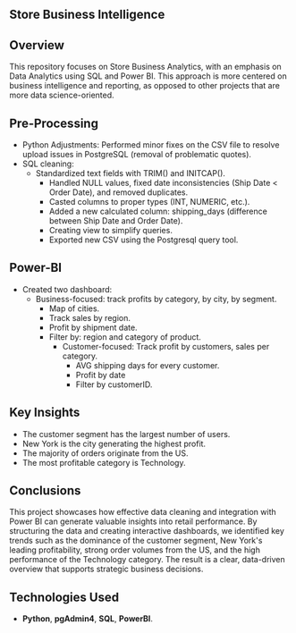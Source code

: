 ## **Store Business Intelligence**

## **Overview**
This repository focuses on Store Business Analytics, with an emphasis on Data Analytics using SQL and Power BI. This approach is more centered on business intelligence and reporting, as opposed to other projects that are more data science-oriented.

## **Pre-Processing**
- Python Adjustments: Performed minor fixes on the CSV file to resolve upload issues in PostgreSQL (removal of problematic quotes).
- SQL cleaning:
  - Standardized text fields with TRIM() and INITCAP().
    - Handled NULL values, fixed date inconsistencies (Ship Date < Order Date), and removed duplicates.
    - Casted columns to proper types (INT, NUMERIC, etc.).
    - Added a new calculated column: shipping_days (difference between Ship Date and Order Date).
    - Creating view to simplify queries.
    - Exported new CSV using the Postgresql query tool.
  
## **Power-BI**
- Created two dashboard:
  - Business-focused: track profits by category, by city, by segment.
    - Map of cities.
    - Track sales by region.
    - Profit by shipment date.
    - Filter by: region and category of product.
      - Customer-focused: Track profit by customers, sales per category.
        - AVG shipping days for every customer.
        - Profit by date
        - Filter by customerID.

## **Key Insights**
- The customer segment has the largest number of users.
- New York is the city generating the highest profit.
- The majority of orders originate from the US.
- The most profitable category is Technology.

## **Conclusions**
This project showcases how effective data cleaning and integration with Power BI can generate valuable insights into retail performance. By structuring the data and creating interactive dashboards, we identified key trends such as the dominance of the customer segment, New York's leading profitability, strong order volumes from the US, and the high performance of the Technology category. The result is a clear, data-driven overview that supports strategic business decisions.

## **Technologies Used**
- **Python**, **pgAdmin4**, **SQL**, **PowerBI**.
